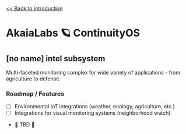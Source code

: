 [<< Back to introduction](/README.md)

# AkaiaLabs 🪐 ContinuityOS

## [no name] intel subsystem

Multi-faceted monitoring complex for wide variety of applications - from agriculture to defense.

### Roadmap / Features

- [ ] Environmental IoT integrations (weather, ecology, agriculture, etc.)
- [ ] Integrations for visual monitoring systems (neighborhood watch)
- 🚧 TBD 🚧
